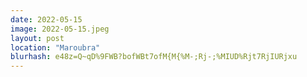 ```yaml
---
date: 2022-05-15
image: 2022-05-15.jpeg
layout: post
location: "Maroubra"
blurhash: e48z=Q~qD%9FWB?bofWBt7ofM{M{%M-;Rj-;%MIUD%Rjt7RjIURjxu
---
```



